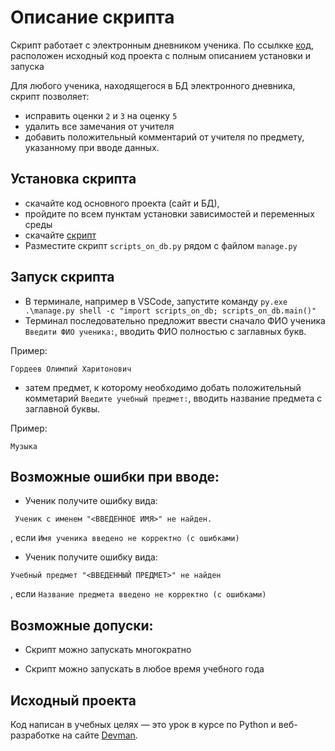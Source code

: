 # Описание скрипта

Скрипт работает с электронным дневником ученика.
По ссылкке [код](https://github.com/devmanorg/e-diary/tree/master), расположен
исходный код проекта с полным описанием установки и запуска

Для любого ученика, находящегося в БД электронного дневника, скрипт позволяет: 
- исправить оценки `2` и `3` на оценку `5` 
- удалить все замечания от учителя
- добавить положительный комментарий от учителя по предмету, указанному при вводе данных.

## Установка скрипта
- скачайте код основного проекта (сайт и БД), 
- пройдите по всем пунктам установки зависимостей и переменных среды
- скачайте [скрипт](https://github.com/EDU-DevMan/c2_hacking_electronic_diary_scripts)
- Разместите скрипт ```scripts_on_db.py``` рядом с файлом ```manage.py```

## Запуск скрипта
- В терминале, например в VSCode, запустите команду 
```py.exe .\manage.py shell -c "import scripts_on_db; scripts_on_db.main()"```
- Терминал последовательно предложит ввести сначало ФИО ученика ``Введити ФИО ученика:``,
вводить ФИО полностью с заглавных букв.

Пример:

``Гордеев Олимпий Харитонович`` 

- затем предмет, к которому необходимо добать положительный комметарий ``Введите учебный предмет:``,
вводить название предмета с заглавной буквы.

Пример:

``Музыка`` 

## Возможные ошибки при вводе:

- Ученик получите ошибку вида:

``` Ученик с именем "<ВВЕДЕННОЕ ИМЯ>" не найден.``` 

, если ``Имя ученика введено не корректно (с ошибками)``

- Ученик получите ошибку вида:

```Учебный предмет "<ВВЕДЕННЫЙ ПРЕДМЕТ>" не найден```

, если ``Название предмета введено не корректно (с ошибками)``


## Возможные допуски:

- Скрипт можно запускать многократно

- Скрипт можно запускать в любое время учебного года


## Исходный проекта

Код написан в учебных целях — это урок в курсе по Python и веб-разработке на сайте [Devman](https://dvmn.org).
